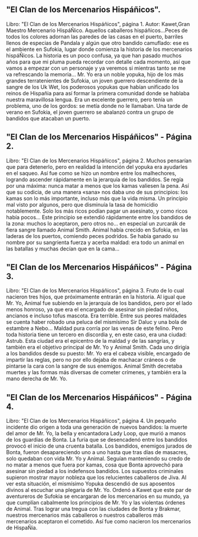 ## "El Clan de los Mercenarios Hispáñicos".
Libro: "El Clan de los Mercenarios Hispáñicos", página 1.
Autor: Kawet,Gran Maestro Mercenario HispáÑico.
Aquellos caballeros hispáñicos...Peces de todos los colores adornan las paredes de las casas en el puerto, barriles llenos de especias de Pandala y algún que otro bandido camuflado: ese es el ambiente en Sufokia, lugar donde comienza la historia de los mercenarios hispáÑicos. La historia es un poco confusa, ya que han pasado muchos años para que mi pluma pueda recordar con detalle cada momento, así que vamos a empezar con un personaje y ya veremos si mientras tanto se me va refrescando la memoria...
Mr. Yo era un noble yopuka, hijo de los más grandes terratenientes de Sufokia, un joven guerrero descendiente de la sangre de los Uk Wet, los poderosos yopukas que habían unificado los reinos de Hispañia para así formar la primera comunidad donde se hablaba nuestra maravillosa lengua. Era un excelente guerrero, pero tenía un problema, uno de los gordos: se metía donde no le llamaban. Una tarde de verano en Sufokia, el joven guerrero se abalanzó contra un grupo de bandidos que atacaban un puerto.

## "El Clan de los Mercenarios Hispáñicos" - Página 2.
Libro: "El Clan de los Mercenarios Hispáñicos", página 2.
Muchos pensarían que para detenerlo, pero en realidad la intención del yopuka era ayudarles en el saqueo. Así fue como se hizo un nombre entre los malhechores, logrando ascender rápidamente en la jerarquía de los bandidos. Se regía por una máxima: nunca matar a menos que los kamas valiesen la pena. Así que su codicia, de una manera «sana» nos daba uno de sus principios: los kamas son lo más importante, incluso más que la vida misma. Un principio mal visto por algunos, pero que disminuía la tasa de homicidio notablemente. Solo los más ricos podían pagar un asesinato, y como ricos había pocos... Este principio se extendió rápidamente entre los bandidos de la zona: muchos lo aceptaron, pero otros no... en especial un zurcarák de fiera sangre llamado Animal Smith.
Animal había crecido en Sufokia, en las laderas de los puertos, comiendo peces podridos. Se había ganado su nombre por su sangrienta fuerza y acerba maldad: era todo un animal en las batallas y muchas decían que en la cama...

## "El Clan de los Mercenarios Hispáñicos" - Página 3.
Libro: "El Clan de los Mercenarios Hispáñicos", página 3.
Fruto de lo cual nacieron tres hijos, que próximamente entrarán en la historia. Al igual que Mr. Yo, Animal fue subiendo en la jerarquía de los bandidos, pero por el lado menos honroso, ya que era el encargado de asesinar sin piedad niños, ancianos e incluso tofus mascota. Era terrible. Entre sus peores maldades se cuenta haber robado una peluca del mismísimo Sir Daluc y una bola de estambre a Nebo... Maldad pura corría por las venas de este felino.
Pero toda historia tiene un tercero en discordia y, en este caso, era una ciudad: Astrub. Esta ciudad era el epicentro de la maldad y de las sangrías, y también era el objetivo principal de Mr. Yo y Animal Smith. Cada uno dirigía a los bandidos desde su puesto: Mr. Yo era el cabeza visible, encargado de impartir las reglas, pero no por ello dejaba de machacar cráneos o de pintarse la cara con la sangre de sus enemigos. Animal Smith decretaba muertes y las formas más diversas de cometer crímenes, y también era la mano derecha de Mr. Yo.

## "El Clan de los Mercenarios Hispáñicos" - Página 4.
Libro: "El Clan de los Mercenarios Hispáñicos", página 4.
Un pequeño incidente dio origen a toda una generación de nuevos bandidos: la muerte del amor de Mr. Yo, la bella y encantadora Lady Loop, que murió a manos de los guardias de Bonta. La furia que se desencadenó entre los bandidos provocó el inicio de una cruenta batalla. Los bandidos, enemigos jurados de Bonta, fueron desapareciendo uno a uno hasta que tras días de masacres, solo quedaban con vida Mr. Yo y Animal. Seguían manteniendo su credo de no matar a menos que fuera por kamas, cosa que Bonta aprovechó para asesinar sin piedad a los indefensos bandidos. Los supuestos criminales supieron mostrar mayor nobleza que los relucientes caballeros de Jiva.
Al ver esta situación, el mismísimo Yopuka descendió de sus aposentos divinos al escuchar una plegaria de Mr. Yo. Ordenó a Kawet que este par de aventureros de Sufokia se encargaran de los mercenarios en su mundo, ya que cumplían cabalmente los principios de Mr. Yo y las violentas órdenes de Animal. Tras lograr una tregua con las ciudades de Bonta y Brakmar, nuestros mercenarios más caballeros o nuestros caballeros más mercenarios aceptaron el cometido. Así fue como nacieron los mercenarios de HispaÑia.